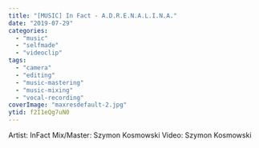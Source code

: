 ```yaml
---
title: "[MUSIC] In Fact - A.D.R.E.N.A.L.I.N.A."
date: "2019-07-29"
categories:
  - "music"
  - "selfmade"
  - "videoclip"
tags:
  - "camera"
  - "editing"
  - "music-mastering"
  - "music-mixing"
  - "vocal-recording"
coverImage: "maxresdefault-2.jpg"
ytid: f2I1eQg7uN0
---
```


Artist: InFact
Mix/Master: Szymon Kosmowski
Video: Szymon Kosmowski
